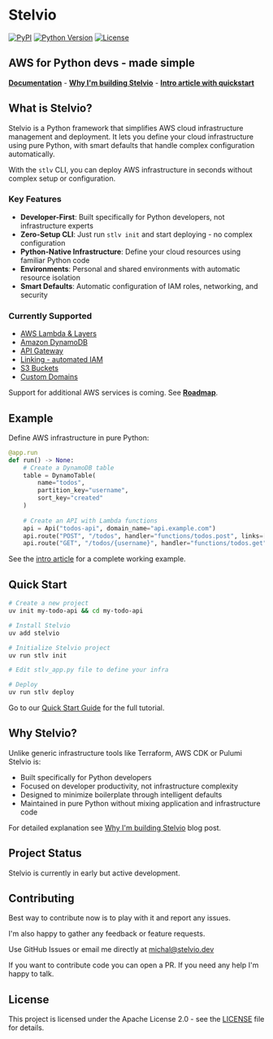 # Stelvio

[![PyPI](https://img.shields.io/pypi/v/stelvio.svg)](https://pypi.org/project/stelvio/)
[![Python Version](https://img.shields.io/pypi/pyversions/stelvio.svg)](https://pypi.org/project/stelvio/)
[![License](https://img.shields.io/badge/License-Apache%202.0-blue.svg)](https://opensource.org/licenses/Apache-2.0)

## AWS for Python devs - made simple

[**Documentation**](https://docs.stelvio.dev/getting-started/quickstart/) - 
[**Why I'm building Stelvio**](https://blog.stelvio.dev/why-i-am-building-stelvio/) - [**Intro article with quickstart**](https://blog.stelvio.dev/introducing-stelvio/)

## What is Stelvio?

Stelvio is a Python framework that simplifies AWS cloud infrastructure management and deployment. It lets you define your cloud infrastructure using pure Python, with smart defaults that handle complex configuration automatically.

With the `stlv` CLI, you can deploy AWS infrastructure in seconds without complex setup or configuration.

### Key Features

- **Developer-First**: Built specifically for Python developers, not infrastructure experts
- **Zero-Setup CLI**: Just run `stlv init` and start deploying - no complex configuration
- **Python-Native Infrastructure**: Define your cloud resources using familiar Python code
- **Environments**: Personal and shared environments with automatic resource isolation
- **Smart Defaults**: Automatic configuration of IAM roles, networking, and security

### Currently Supported

- [AWS Lambda & Layers](https://docs.stelvio.dev/guides/lambda/)
- [Amazon DynamoDB](https://docs.stelvio.dev/guides/dynamo-db/)
- [API Gateway](https://docs.stelvio.dev/guides/api-gateway/)
- [Linking - automated IAM](https://docs.stelvio.dev/guides/linking/)
- [S3 Buckets](https://docs.stelvio.dev/guides/s3/)
- [Custom Domains](https://docs.stelvio.dev/guides/dns)

Support for additional AWS services is coming. See [**Roadmap**](https://github.com/michal-stlv/stelvio/wiki/Roadmap).

## Example

Define AWS infrastructure in pure Python:

```python
@app.run
def run() -> None:
    # Create a DynamoDB table
    table = DynamoTable(
        name="todos",
        partition_key="username",
        sort_key="created"
    )
    
    # Create an API with Lambda functions
    api = Api("todos-api", domain_name="api.example.com")
    api.route("POST", "/todos", handler="functions/todos.post", links=[table])
    api.route("GET", "/todos/{username}", handler="functions/todos.get")
```

See the [intro article](https://blog.stelvio.dev/introducing-stelvio/) for a complete working example.

## Quick Start

```bash
# Create a new project
uv init my-todo-api && cd my-todo-api

# Install Stelvio
uv add stelvio

# Initialize Stelvio project
uv run stlv init

# Edit stlv_app.py file to define your infra

# Deploy
uv run stlv deploy
```

Go to our [Quick Start Guide](https://docs.stelvio.dev/getting-started/quickstart/) for the full tutorial. 

## Why Stelvio?

Unlike generic infrastructure tools like Terraform, AWS CDK or Pulumi Stelvio is:

- Built specifically for Python developers
- Focused on developer productivity, not infrastructure complexity
- Designed to minimize boilerplate through intelligent defaults
- Maintained in pure Python without mixing application and infrastructure code

For detailed explanation see [Why I'm building Stelvio](https://blog.stelvio.dev/why-i-am-building-stelvio/) blog post.

## Project Status

Stelvio is currently in early but active development. 

## Contributing

Best way to contribute now is to play with it and report any issues.

I'm also happy to gather any feedback or feature requests.

Use GitHub Issues or email me directly at michal@stelvio.dev

If you want to contribute code you can open a PR. If you need any help I'm happy to talk.

## License

This project is licensed under the Apache License 2.0 - see the [LICENSE](LICENSE) file for details.